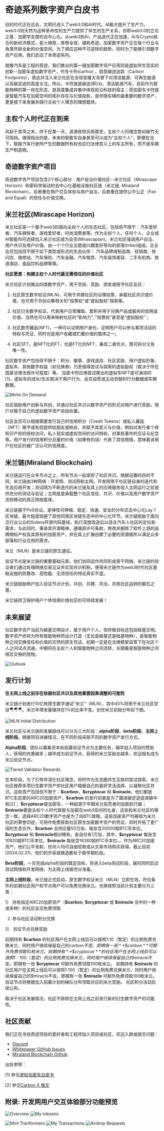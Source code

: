 
# 奇迹系列数字资产白皮书

旧的时代正在远去，文明已进入了web3.0和AI时代。AI极大提升了生产力，web3.0则天然为这种革命性的生产力提供了伴生的生产关系，亦即web3.0的立论之基：加密学支撑的去中心化。从web3到AI，产品迭代正在加速，Ai与Crypto结合的新经济模式，星火燎原，席卷全球，堪称奇迹。加密数字资产正在每个行业与角落开辟全新的价值空间。为了顺应这种不可逆转的趋势，同时为了能够引领数字资产应用，我们启动了本奇迹系列。

就像汽车是工程的奇迹，我们推出的第一辑加密数字资产应用则是虚拟伴生现实的创新--加密车虚拟数字资产，代号卡符(carfoo) ，取意碳迹追踪（Carbon Footprints），表达并注入米兰社区在全球变暖大背景下对清洁能源、可再生能源以及碳足迹的高度关注。所以，卡符就是碳迹(积)分。清洁能源汽车，目前作为智能物种的第一存在形态，是高度集成并集中体现前沿科技的宿主；而加密车卡符就是智能汽车在加密空间的拓扑存在与价值投影，是伴随车辆的最重要的数字资产，更是接下来发展并践行主权个人理念的理想载体。

## 主权个人时代正在到来

风起于青萍之末，终于在某一天，波涛夜惊风雨骤至，主权个人的理念势如破竹无可阻挡。值得指出的是，未来的智能车自身甚至可以成为“主权个人”，即便在当下，智能汽车行驶所产生的数据所有权也应归法律意义上的车主所有，而不是车辆生产制造商。

## 奇迹数字资产项目

奇迹数字资产项目包含2个核心部分：用户自治价值社区--米兰社区（Mirascape Horizon）和密码学驱动的去中心化基础设施社区链（米兰链, Miraland Blockchain）。前者重在用户交互体验与用户自治，后者重在提供公平公正（Fair and Equal）的信任与价值交换。

## 米兰社区(Mirascape Horizon)

米兰社区是一个基于web3的面向主权个人的生态社区，包括但不限于：汽车爱好者、汽车拥有者，游戏爱好者，时尚消费者等。作为主权个人，任何个人、企业或AI智能均可选择加入米兰社区成为会员(Mirascapian)。米兰社区强调用户自治、用户共识及用户价值，由一个个行业主题或兴趣爱好导向的部落(tribe)组成。企业会员包括但不限于如下类型或形式的生态伙伴： 汽车品牌或制造商、经销商、快闪店、维修站、汽车保险、汽车金融、汽车租赁、汽车装饰美容、二手车机构、旅游酒店、食品饮料品牌等等。

**社区愿景：构建主权个人时代最无需信任的价值社区**

米兰社区计划推出四类数字资产，用于空投、奖励、颁发或授予社区会员：

1. 社区原生数字权证(MLN)，可用于共建社区的治理投票，承载社区共识或价值，也可用于共创众筹相关的“投票权”或“虚拟股权”探索等。 

2. 社区衍生数字权证，代表用户日常赚取、累积并用于兑换产品或服务的信用或价值，当然也可以用来映射社区的“影响力”, "投票权”甚至是“虚拟股权”；

3. 社区数字藏品(NFT)，一种可以证明用户身份，证明用户可以参与某项活动的特权与凭证，同时也是用户收藏或贮藏价值的载体之一。

4. 社区SFT，是NFT化的FT，也是FT化的NFT，兼具二者优点，既可拆分又有唯一性。

社区数字资产包括但不限于：积分、徽章、游戏道具、社区奖励、用户虚拟形象、虚拟车、其他数字权益（如兑换券）乃至值得尝试与探索的虚拟股权（取决于所在国家法律法规许可程度）等。
加密卡符应用尝试推出的虚拟车NFT是可演进的[1]，虚拟车的成长/生长取决于用户行为、会员自愿或主动贡献的行为数据或车辆数据。

![Mints On Demand](assets/images/digital-assets-zh.png "Mints On Demand")

社区鼓励用户创新与共创，并通过社区共识以数字资产的形式对用户进行奖励，用户对属于自己的虚拟数字资产自由处置。

社区会员可以根据需要发行自己的信用积分（Credit Tokens）或私人藏品（NFT）赠予或有偿提供给朋友或粉丝，并赋予其意义与价值，例如对发行者个体知识产权的授权访问，私人现实或虚拟空间的访问特权，对某些事件的见证与纪念等。用户发行的信用积分总量的价值（如果有的话）代表了其信用值，意味着该用户在社区的被广泛认可的信用度。

## 米兰链(Miraland Blockchain)

米兰链运行在众多节点之上，所有节点一起承担了社区共识。根据设置的目的不同，米兰链由3种网络：开发网、测试网和主网。开发网用于社区链自身的迭代和生态应用开发；测试网为不断迭代的米兰链及其上的应用服务投入主网运行之前提供充分的测试与验证；主网是是承载整个社区信任、共识、价值以及用户数字资产流转移动的真正网络载体。

米兰链基于PoS协议，是弹性可伸缩、稳定、快速、安全的分布式去中心化Lay 1区块链，最大程度规避了其他同类区块链生态中的中心化环节。米兰链脱胎于面向泛行业公众的Solana开源代码基线，执行深度改造后以适合汽车人社区的定位和需求，与此同时，秉承其开源精神，遵循原许可条款，修改并删除了软件上游的品牌商标产权及其原有的加密资产，并在其上扩展创建了必要的资源插件以满足众多部落和行业应用的需求。

米兰（MLN）是米兰链的原生通证。

验证节点是米兰链的重要基础元素，他们协同运作共同形成骨干网络。米兰链的验证者们通过处理网络交易见证并实现共识机制，使得米兰链作为web3时代社区基础设施的防篡改、高性能、无须信任的特征真实不虚。

米兰链鼓励用户加入验证节点计划，共创、共建、共治，共筑社区运转的磐石之基。

米兰链捍卫保护用户个体信用价值社区的可持续发展！

## 未来展望

社区数字资产当前为碳基文明设计，属于用户个人，但终极目标还包括硅基文明。数字资产终将为所有智能物种而设计打造（无论是碳基还是硅基物种），是智能物种之间交换信任和价值的天然的原生凭证。初期一定是在法律框架监管下在社区个人之间试点流通，中期将在主权个人和智能物种之间流转，长期看是智能物种之间相互交换的信物。

![Outlook](assets/images/outlook-zh.jpg "Outlook")

## 发行计划
**在主网上线之前存在依据社区共识及其他重要因素调整的可能性**

米兰链计划发行10亿枚原生数字通证“米兰”（MLN），其中45%将用于米兰社区空投🪂🪂🪂。米兰年增发量维持在1%的比率不变。创世米兰初始分布如下图。

![MLN Initial Distribution](assets/images/mln-distribution.png "Distribution")

米兰社区与米兰链的发展路线可以分为三大阶段：**alpha阶段**，**beta阶段**，**主网上线阶段**。根据项目进展情况，在不同阶段采取不同的数字资产发行方式。

**Alpha阶段**，团队以募集资本和招募验证节点为主要任务，越早投入项目的赞助人，获得的优惠越多；越早成为验证节点，获得的米兰奖励也越多，欢迎报名成为米兰验证节点。

![Tiered Validator Rewards](assets/images/validator-rewards.png "Validator Rewards")

在本阶段，为了引导并深化社区理念，同时作为生态圈共生互联的尝试探索，米兰社区推荐多项衍生数字资产供社区用户根据自己的喜好灵活选择，以凝聚社区共识。这些资产包括但不限于：**\$carbon**，**\$cryptocar** 和 **\$miracle**。他们都是BTC生态里的ARC20加密资产，**\$carbon** 的发行初衷是为了跟进碳足迹促进碳中和[2]； **\$cryptocar**是加密车，一种起源于早期米兰拓荒者的加密航行器；**\$miracle**更是主权个人时代智能与加密在web3空间的化身，这些和米兰社区的理念一致，选择ARC20数字资产也是为了向BTC致敬。这些加密资产均被视为米兰社区的荣誉印迹，可用作免费获取社区原生加密数字资产的凭证，同时开拓了更广阔的生态合作。**\$carbon** 总供应量50万张，每张含20000聪BTC币本位，**\$cryptocar** 和 **\$miracle**相对稀有，各自仅有1万张，其中，**\$cryptocar** 每张含10920聪BTC币本位，**\$miracle** 每张含16380聪BTC币本位，。作为ARC20加密资产，他们公平发射，任何人均可自由挖取或从交易市场购买获得。截止目前(2024.02.21)，他们的开采或铸造都处于极早期阶段。

**Beta阶段**，一旦完成alpha阶段的既定目标，将进入beta测试阶段，届时同时启动测试网络和开发网络，为主网上线做充分准备。

**主网上线阶段**，米兰链正式启动，原生数字权证米兰（MLN）立即生效。符合条件的前期社区用户和节点用户可以免费兑换米兰。兑换按照当前计划主要分为三类：

1） 持有指定ARC20加密资产（**\$carbon**, **\$cryptocar** 或 **\$miracle** 当中的一种或多种）的社区会员免费领取

2)  参与社区活动积分兑换

3） 验证节点兑换奖励

前期持有 **\$carbon** 的社区用户在主网上线后可以按照1:10（暂定）的比例免费兑换米兰，同时用户继续保留自己的$carbon不变。即拥有一张 **\$carbon** 可额外免费领取10枚米兰。
前期持有 **\$cryptocar** 的社区用户在主网上线后可以按照1:100（暂定）的比例免费兑换米兰，同时用户继续保留自己的$miracle不变。即拥有一张 **\$cryptocar** 可额外免费领取100枚米兰。
前期持有 **\$miracle** 的社区用户在主网上线后可以按照1:100（暂定）的比例免费兑换米兰，同时用户继续保留自己的$miracle不变。即拥有一张 **\$miracle** 可额外免费领取100枚米兰。
验证节点则根据加入招募计划的梯队分布领取对应的米兰奖励。
社区积分活动后续公布。

取决于社区发展情况，社区不排除在主网上线之前发行新的衍生数字资产的可能性。

## 社区贡献

我们正在寻找奇迹项目的爱好者和工程师加入项目或社区，欢迎入群或提交问题：

- [Discord](https://discord.gg/jJUGKcKNz5)
- [Whitepaper GitHub Issues](https://github.com/miraland-labs/miracle-series-whitepaper/issues)
- [Miraland Blockchain Github](https://github.com/miraland-labs/miraland)


出处参照：

[1] 参见[虚拟加密车白皮书](https://github.com/miraland-labs/crypto-car-whitepaper/blob/main/WHITEPAPER.md)

[2] 参见[Carbon X 推文](https://twitter.com/carfoopo/status/1741497826545377303)


## 附录: 开发网用户交互体验部分功能预览

![Overview](assets/images/qth-tokens.png "Overview")
![My tokoens](assets/images/my-tokens.jpg "My Tokens")
<!-- ![Mint Raccoons](assets/images/coon-mint.jpg "Mint Raccoons") -->
![Mint Tranformers](assets/images/catx-mint.jpg "Mint Transformers")
![My Transactions](assets/images/my-tx.jpg "My Transactions")
![Airdrop Requests](assets/images/airdrop.jpg "Request Airdrop")
